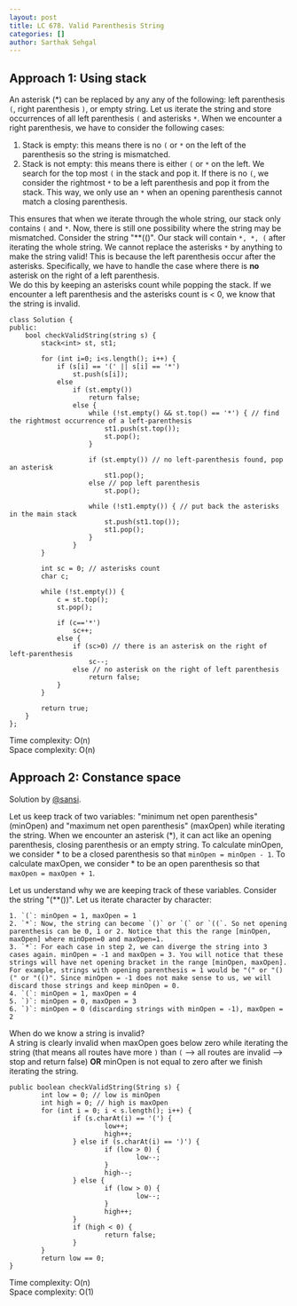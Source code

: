```yaml
---
layout: post
title: LC 678. Valid Parenthesis String
categories: []
author: Sarthak Sehgal
---
```

## Approach 1: Using stack
An asterisk (*) can be replaced by any any of the following: left parenthesis `(`, right parenthesis `)`, or empty string. Let us iterate the string and store occurrences of all left parenthesis `(` and asterisks `*`. When we encounter a right parenthesis, we have to consider the following cases:
1. Stack is empty: this means there is no `(` or `*` on the left of the parenthesis so the string is mismatched.
2. Stack is not empty: this means there is either `(` or `*` on the left. We search for the top most `(` in the stack and pop it. If there is no `(`, we consider the rightmost `*` to be a left parenthesis and pop it from the stack. This way, we only use an `*` when an opening parenthesis cannot match a closing parenthesis.

This ensures that when we iterate through the whole string, our stack only contains `(` and `*`. Now, there is still one possibility where the string may be mismatched. Consider the string "**(()". Our stack will contain `*, *, (` after iterating the whole string. We cannot replace the asterisks `*` by anything to make the string valid! This is because the left parenthesis occur after the asterisks. Specifically, we have to handle the case where there is **no** asterisk on the right of a left parenthesis.  
We do this by keeping an asterisks count while popping the stack. If we encounter a left parenthesis and the asterisks count is < 0, we know that the string is invalid.

```
class Solution {
public:
    bool checkValidString(string s) {
        stack<int> st, st1;
        
        for (int i=0; i<s.length(); i++) {
            if (s[i] == '(' || s[i] == '*')
                st.push(s[i]);
            else
                if (st.empty())
                    return false;
                else {
                    while (!st.empty() && st.top() == '*') { // find the rightmost occurrence of a left-parenthesis
                        st1.push(st.top());
                        st.pop();
                    }
                    
                    if (st.empty()) // no left-parenthesis found, pop an asterisk
                        st1.pop();
                    else // pop left parenthesis
                        st.pop();
                    
                    while (!st1.empty()) { // put back the asterisks in the main stack
                        st.push(st1.top());
                        st1.pop();
                    }
                }
        }
        
        int sc = 0; // asterisks count
        char c;
        
        while (!st.empty()) {
            c = st.top();
            st.pop();
            
            if (c=='*')
                sc++;
            else {
                if (sc>0) // there is an asterisk on the right of left-parenthesis
                    sc--;
                else // no asterisk on the right of left parenthesis
                    return false;
            }
        }
        
        return true;
    }
};
```
Time complexity: O(n)  
Space complexity: O(n)

## Approach 2: Constance space
Solution by [@sansi](https://leetcode.com/sansi).

Let us keep track of two variables: "minimum net open parenthesis" (minOpen) and "maximum net open parenthesis" (maxOpen) while iterating the string. When we encounter an asterisk (*), it can act like an opening parenthesis, closing parenthesis or an empty string. To calculate minOpen, we consider * to be a closed parenthesis so that `minOpen = minOpen - 1`. To calculate maxOpen, we consider * to be an open parenthesis so that `maxOpen = maxOpen + 1`.

Let us understand why we are keeping track of these variables. Consider the string "(**())". Let us iterate character by character:
```
1. `(`: minOpen = 1, maxOpen = 1
2. `*`: Now, the string can become `()` or `(` or `((`. So net opening parenthesis can be 0, 1 or 2. Notice that this the range [minOpen, maxOpen] where minOpen=0 and maxOpen=1.
3. `*`: For each case in step 2, we can diverge the string into 3 cases again. minOpen = -1 and maxOpen = 3. You will notice that these strings will have net opening bracket in the range [minOpen, maxOpen]. For example, strings with opening parenthesis = 1 would be "(" or "()(" or "(()". Since minOpen = -1 does not make sense to us, we will discard those strings and keep minOpen = 0.
4. `(`: minOpen = 1, maxOpen = 4
5. `)`: minOpen = 0, maxOpen = 3
6. `)`: minOpen = 0 (discarding strings with minOpen = -1), maxOpen = 2
```

When do we know a string is invalid?  
A string is clearly invalid when maxOpen goes below zero while iterating the string (that means all routes have more `)` than `(` --> all routes are invalid --> stop and return false) **OR** minOpen is not equal to zero after we finish iterating the string.

```
public boolean checkValidString(String s) {
		int low = 0; // low is minOpen
		int high = 0; // high is maxOpen
		for (int i = 0; i < s.length(); i++) {
				if (s.charAt(i) == '(') {
						low++;
						high++;
				} else if (s.charAt(i) == ')') {
						if (low > 0) {
								low--;
						}
						high--;
				} else {
						if (low > 0) {
								low--;
						}
						high++;
				}
				if (high < 0) {
						return false;
				}
		}
		return low == 0;
}
```
Time complexity: O(n)  
Space complexity: O(1)